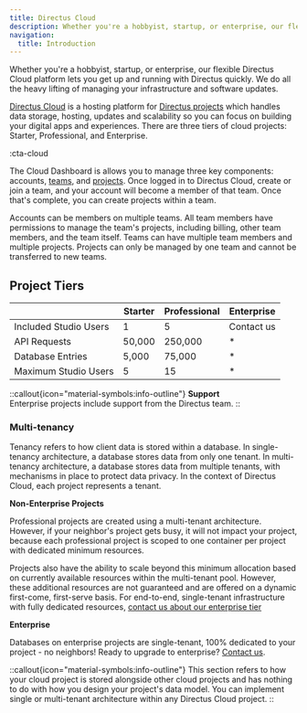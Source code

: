 ```yaml
---
title: Directus Cloud
description: Whether you're a hobbyist, startup, or enterprise, our flexible Directus Cloud platform lets you get up and running with Directus quickly. 
navigation:
  title: Introduction
---
```


Whether you're a hobbyist, startup, or enterprise, our flexible Directus Cloud platform lets you get up and running with Directus quickly. We do all the heavy lifting of managing your infrastructure and software updates.

<!-- TODO: ![Hero Image](https://cdn.directus.io/docs/v9/cloud/overview/overview-20220322A/hero-image-20220402A.webp) -->

[Directus Cloud](https://directus.cloud) is a hosting platform for [Directus projects](/cloud/projects/create) which handles data storage, hosting, updates and scalability so you can focus on building your digital apps and experiences. There are three tiers of cloud projects: Starter, Professional, and Enterprise. 

:cta-cloud

The Cloud Dashboard is allows you to manage three key components: accounts, [teams](/cloud/getting-started/teams), and [projects](/cloud/projects/create). Once logged in to Directus Cloud, create or join a team, and your account will become a member of that team. Once that's complete, you can create projects within a team.

Accounts can be members on multiple teams. All team members have permissions to manage the team's projects, including billing, other team members, and the team itself. Teams can have multiple team members and multiple projects. Projects can only be managed by one team and cannot be transferred to new teams.

## Project Tiers

|                         | Starter | Professional | Enterprise |
| ----------------------- | ------- | ------------ | ---------- |
| Included Studio Users   | 1       | 5            | Contact us |
| API Requests            | 50,000  | 250,000      | * |
| Database Entries        | 5,000   | 75,000       | * |
| Maximum Studio Users    | 5       | 15           | * |

::callout{icon="material-symbols:info-outline"}
**Support**  
Enterprise projects include support from the Directus team.
::

### Multi-tenancy

Tenancy refers to how client data is stored within a database. In single-tenancy architecture, a database stores data from only one tenant. In multi-tenancy architecture, a database stores data from multiple tenants, with mechanisms in place to protect data privacy. In the context of Directus Cloud, each project represents a tenant.

**Non-Enterprise Projects**

Professional projects are created using a multi-tenant architecture. However, if your neighbor's project gets busy, it will not impact your project, because each professional project is scoped to one container per project with dedicated minimum resources. 

Projects also have the ability to scale beyond this minimum allocation based on currently available resources within the multi-tenant pool. However, these additional resources are not guaranteed and are offered on a dynamic first-come, first-serve basis. For end-to-end, single-tenant infrastructure with fully dedicated resources, [contact us about our enterprise tier](https://directus.io/contact)

**Enterprise**

Databases on enterprise projects are single-tenant, 100% dedicated to your project - no neighbors! Ready to upgrade to enterprise? [Contact us](https://directus.io/contact).

::callout{icon="material-symbols:info-outline"}
This section refers to how your cloud project is stored alongside other cloud projects and has nothing to do with how you design your project's data model. You can implement single or multi-tenant architecture within any Directus Cloud project.
::
